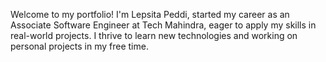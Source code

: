 Welcome to my portfolio! I'm Lepsita Peddi, started my career as an Associate Software Engineer at Tech Mahindra, eager to apply my skills in real-world projects. I thrive to learn new technologies and working on personal projects in my free time.
